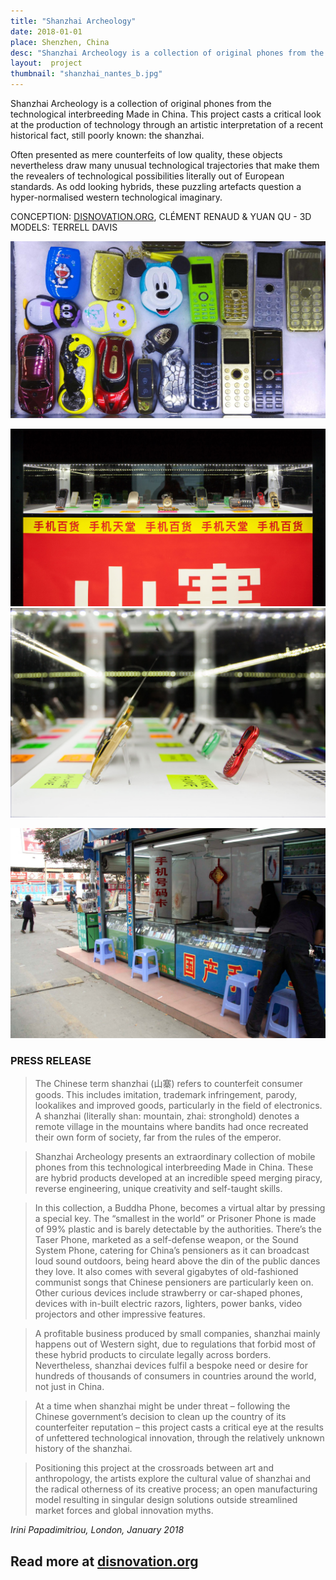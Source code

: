 ```yaml
---
title: "Shanzhai Archeology"
date: 2018-01-01
place: Shenzhen, China
desc: "Shanzhai Archeology is a collection of original phones from the technological interbreeding Made in China."
layout:  project
thumbnail: "shanzhai_nantes_b.jpg"
---
```


Shanzhai Archeology is a collection of original phones from the technological interbreeding Made in China. This project casts a critical look at the production of technology through an artistic interpretation of a recent historical fact, still poorly known: the shanzhai.

Often presented as mere counterfeits of low quality, these objects nevertheless draw many unusual technological trajectories that make them the revealers of technological possibilities literally out of European standards. As odd looking hybrids, these puzzling artefacts question a hyper-normalised western technological imaginary.

CONCEPTION: [DISNOVATION.ORG](https://disnovation.org/shanzhai.php), CLÉMENT RENAUD & YUAN QU - 3D MODELS: TERRELL DAVIS


![](./shanzhai_glasscase_01.jpg)

![](./shanzhai_nantes2.jpg)
![](./shanzhai_nantes1b.jpg)

![](./shanzhai_street_kiosk_01.jpg)


### PRESS RELEASE


> The Chinese term shanzhai (山寨) refers to counterfeit consumer goods. This includes imitation, trademark infringement, parody, lookalikes and improved goods, particularly in the field of electronics. A shanzhai (literally shan: mountain, zhai: stronghold) denotes a remote village in the mountains where bandits had once recreated their own form of society, far from the rules of the emperor.

> Shanzhai Archeology presents an extraordinary collection of mobile phones from this technological interbreeding Made in China. These are hybrid products developed at an incredible speed merging piracy, reverse engineering, unique creativity and self-taught skills.

> In this collection, a Buddha Phone, becomes a virtual altar by pressing a special key. The “smallest in the world” or Prisoner Phone is made of 99% plastic and is barely detectable by the authorities. There’s the Taser Phone, marketed as a self-defense weapon, or the Sound System Phone, catering for China’s pensioners as it can broadcast loud sound outdoors, being heard above the din of the public dances they love. It also comes with several gigabytes of old-fashioned communist songs that Chinese pensioners are particularly keen on. Other curious devices include strawberry or car-shaped phones, devices with in-built electric razors, lighters, power banks, video projectors and other impressive features.

> A profitable business produced by small companies, shanzhai mainly happens out of Western sight, due to regulations that forbid most of these hybrid products to circulate legally across borders. Nevertheless, shanzhai devices fulfil a bespoke need or desire for hundreds of thousands of consumers in countries around the world, not just in China.

> At a time when shanzhai might be under threat – following the Chinese government’s decision to clean up the country of its counterfeiter reputation – this project casts a critical eye at the results of unfettered technological innovation, through the relatively unknown history of the shanzhai.

> Positioning this project at the crossroads between art and anthropology, the artists explore the cultural value of shanzhai and the radical otherness of its creative process; an open manufacturing model resulting in singular design solutions outside streamlined market forces and global innovation myths.

*Irini Papadimitriou, London, January 2018*

## Read more at [disnovation.org](https://disnovation.org/shanzhai.php)
